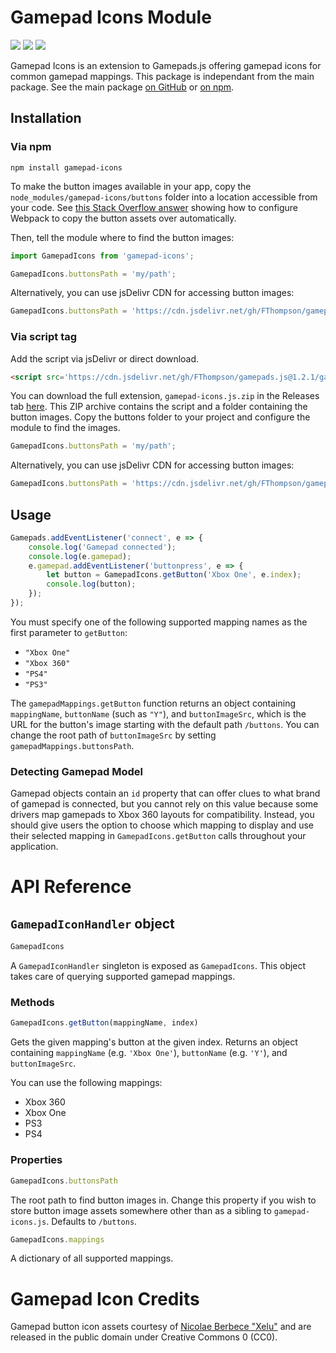 # Gamepad Icons Module
[![](https://img.shields.io/github/release/fthompson/gamepads.js.svg)](https://github.com/FThompson/Gamepads.js/releases/latest)
[![](https://img.shields.io/bundlephobia/min/gamepad-icons.svg)](https://www.npmjs.com/package/gamepad-icons)
[![](https://img.shields.io/github/license/mashape/apistatus.svg)](LICENSE)

Gamepad Icons is an extension to Gamepads.js offering gamepad icons for common gamepad mappings. This package is independant from the main package. See the main package [on GitHub](https://github.com/FThompson/Gamepads.js) or [on npm](https://www.npmjs.com/package/gamepads).

## Installation

### Via npm

```
npm install gamepad-icons
```

To make the button images available in your app, copy the `node_modules/gamepad-icons/buttons` folder into a location accessible from your code. See [this Stack Overflow answer](https://stackoverflow.com/a/36570555/1247781) showing how to configure Webpack to copy the button assets over automatically.

Then, tell the module where to find the button images:

```javascript
import GamepadIcons from 'gamepad-icons';

GamepadIcons.buttonsPath = 'my/path';
```

Alternatively, you can use jsDelivr CDN for accessing button images:

```javascript
GamepadIcons.buttonsPath = 'https://cdn.jsdelivr.net/gh/FThompson/gamepads.js@1.2.1/gamepad-icons/buttons';
```

### Via script tag

Add the script via jsDelivr or direct download.

```html
<script src='https://cdn.jsdelivr.net/gh/FThompson/gamepads.js@1.2.1/gamepad-icons/gamepad-icons.min.js'></script>
```

You can download the full extension, `gamepad-icons.js.zip` in the Releases tab [here](https://github.com/FThompson/Gamepads.js/releases). This ZIP archive contains the script and a folder containing the button images. Copy the buttons folder to your project and configure the module to find the images.

```javascript
GamepadIcons.buttonsPath = 'my/path';
```

Alternatively, you can use jsDelivr CDN for accessing button images:

```javascript
GamepadIcons.buttonsPath = 'https://cdn.jsdelivr.net/gh/FThompson/gamepads.js@1.2.1/gamepad-icons/buttons';
```

## Usage

```javascript
Gamepads.addEventListener('connect', e => {
    console.log('Gamepad connected');
    console.log(e.gamepad);
    e.gamepad.addEventListener('buttonpress', e => {
        let button = GamepadIcons.getButton('Xbox One', e.index);
        console.log(button);
    });
});
```

You must specify one of the following supported mapping names as the first parameter to `getButton`:
* `"Xbox One"`
* `"Xbox 360"`
* `"PS4"`
* `"PS3"`

The `gamepadMappings.getButton` function returns an object containing `mappingName`, `buttonName` (such as `"Y"`), and `buttonImageSrc`, which is the URL for the button's image starting with the default path `/buttons`. You can change the root path of `buttonImageSrc` by setting `gamepadMappings.buttonsPath`.

### Detecting Gamepad Model

Gamepad objects contain an `id` property that can offer clues to what brand of gamepad is connected, but you cannot rely on this value because some drivers map gamepads to Xbox 360 layouts for compatibility. Instead, you should give users the option to choose which mapping to display and use their selected mapping in `GamepadIcons.getButton` calls throughout your application.

# API Reference

## `GamepadIconHandler` object

```javascript
GamepadIcons
```

A `GamepadIconHandler` singleton is exposed as `GamepadIcons`. This object takes care of querying supported gamepad mappings.

### Methods

```javascript
GamepadIcons.getButton(mappingName, index)
```

Gets the given mapping's button at the given index. Returns an object containing `mappingName` (e.g. `'Xbox One'`), `buttonName` (e.g. `'Y'`), and `buttonImageSrc`.

You can use the following mappings:
* Xbox 360
* Xbox One
* PS3
* PS4

### Properties

```javascript
GamepadIcons.buttonsPath
```

The root path to find button images in. Change this property if you wish to store button image assets somewhere other than as a sibling to `gamepad-icons.js`. Defaults to `/buttons`.

```javascript
GamepadIcons.mappings
```

A dictionary of all supported mappings.

# Gamepad Icon Credits

Gamepad button icon assets courtesy of [Nicolae Berbece "Xelu"](https://opengameart.org/content/free-keyboard-and-controllers-prompts-pack) and are released in the public domain under Creative Commons 0 (CC0).